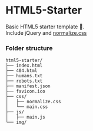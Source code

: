 # HTML5-Starter

Basic HTML5 starter template 🎈.  
Include jQuery and [normalize.css](https://necolas.github.io/normalize.css/)

### Folder structure

```
html5-starter/
├── index.html
├── 404.html
├── humans.txt
├── robots.txt
├── manifest.json
├── favicon.ico
├── css/
│   ├── normalize.css
│   └── main.css
├── js/
│   ├── main.js
└── img/
```